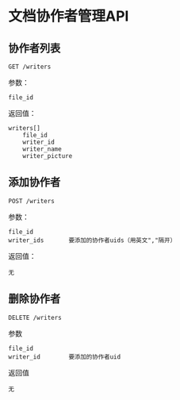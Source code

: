 # 文档协作者管理API

## 协作者列表
	
	GET /writers
	
参数：

	file_id
	
返回值：

	writers[]
        file_id
        writer_id
        writer_name
        writer_picture
	
## 添加协作者

	POST /writers
	
参数：

	file_id  
	writer_ids       要添加的协作者uids（用英文","隔开）
	
返回值：

    无
    
## 删除协作者

    DELETE /writers
    
参数

	file_id  
	writer_id        要添加的协作者uid
    
返回值
    
    无

